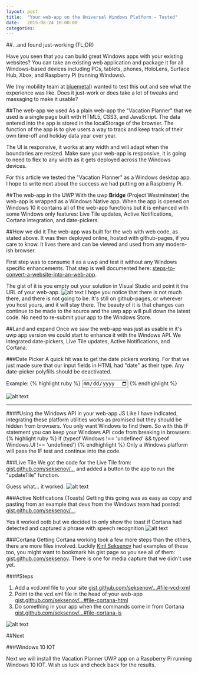 ```yaml
---
layout: post
title:  "Your web-app on the Universal Windows Platform - Tested"
date:   2015-08-24 10:00:00
categories:
---
```


##…and found just-working (TL;DR)

Have you seen that you can build great Windows apps with your existing websites? You can take an existing web application and package it for all Windows-based devices including PCs, tablets, phones, HoloLens, Surface Hub, Xbox, and Raspberry Pi (running Windows).

We (my mobility team at [bluemetal](http://www.bluemetal.com)) wanted to test this out and see what the experience was like. Does it just-work or does take a lot of tweaks and massaging to make it usable?

##The web-app we used
As a plain web-app the "Vacation Planner" that we used is a single page built with HTML5, CSS3, and JavaScript. The data entered into the app is stored in the localStorage of the browser. The function of the app is to give users a way to track and keep track of their own time-off and holiday data year over year.

The UI is responsive, it works at any width and will adapt when the boundaries are resized. Make sure your web-app is responsive, it is going to need to flex to any width as it gets deployed across the Windows devices.

For this article we tested the "Vacation Planner" as a Windows desktop app. I hope to write next about the success we had putting on a Raspberry Pi.

##The web-app in the UWP
With the uwp **Bridge** (Project Westminster) the web-app is wrapped as a Windows Native app. When the app is opened on Windows 10 it contains all of the web-app functions but it is enhanced with some Windows only features: Live Tile updates, Active Notifications, Cortana integration, and date-pickers.

##How we did it
The web-app was built for the web with web code, as stated above. It was then deployed online, hosted with github-pages, if you care to know. It lives there and can be viewed and used from any modern-ish browser.

First step was to consume it as a uwp and test it without any Windows specific enhancements. That step is well documented here:
[steps-to-convert-a-website-into-an-web-app](http://microsoftedge.github.io/Web-AppsDocs/en-US/win10/CreateHWA.htm#follow-these-steps-to-convert-a-website-into-an-web-app-on-windows).

The gist of it is you empty out your solution in Visual Studio and point it the URL of your web-app.
![alt text](http://getsetbro.com/images/yourapponuwp/sln.png "Empty VS Solution")
I hope you notice that there is not much there, and there is not going to be. It's still on github-pages, or wherever you host yours, and it will stay there. The beauty of it is that changes can continue to be made to the source and the uwp app will pull down the latest code. No need to re-submit your app to the Windows Store.

##Land and expand
Once we saw the web-app was just as usable in it's uwp app version we could start to enhance it with the Windows API. We integrated date-pickers, Live Tile updates, Active Notifications, and Cortana.

###Date Picker
A quick hit was to get the date pickers working. For that we just made sure that our input fields in HTML had "date" as their type. Any date-picker polyfills should be deactivated.

Example:
{% highlight ruby %}
<input type="date" />
{% endhighlight %}

![alt text](http://getsetbro.com/images/yourapponuwp/dateinput.png "Native Windows date-picker")

---

####Using the Windows API in your web-app JS
Like I have indicated, integrating these platform utilities works as promised but they should be hidden from browsers. You only want Windows to find them. So with this IF statement you can keep your Windows API code from breaking in browsers:
{% highlight ruby %}
  if (typeof Windows !== 'undefined' && typeof Windows.UI !== 'undefined')
{% endhighlight %}
Only a Windows platform will pass the IF test and continue into the code.

###Live Tile
We got the code for the Live Tile from:
[gist.github.com/seksenov/...](https://gist.github.com/seksenov/5270d534fad70e98054b) and added a button to the app to run the "updateTile" function.

Guess what... it worked.
![alt text](http://getsetbro.com/images/yourapponuwp/liveTile.png "Live Tile")

###Active Notifications (Toasts)
Getting this going was as easy as copy and pasting from an example that devs from the Windows team had posted:
[gist.github.com/seksenov/...](https://gist.github.com/seksenov/2a08ea82483a0578d1aa).

Yes it worked ootb but we decided to only show the toast if Cortana had detected and captured a phrase with speech recognition
![alt text](http://getsetbro.com/images/yourapponuwp/toast.png "Toast")

###Cortana
Getting Cortana working took a few more steps than the others, there are more files involved. Luckily [Kiril Seksenov](https://twitter.com/k_seks) had examples of these too, you might want to bookmark his gist page so you see all of them: [gist.github.com/seksenov](https://gist.github.com/seksenov). There is one for media capture that we didn't use yet.

####Steps

1. Add a vcd.xml file to your site [gist.github.com/seksenov/...#file-vcd-xml](https://gist.github.com/seksenov/17032e9a6eb9c17f88b5#file-vcd-xml)
2. Point to the vcd.xml file in the head of your web-app [gist.github.com/seksenov/...#file-cortana-html](https://gist.github.com/seksenov/17032e9a6eb9c17f88b5#file-cortana-html)
3. Do something in your app when the commands come in from Cortana [gist.github.com/seksenov/...#file-cortana-js](https://gist.github.com/seksenov/17032e9a6eb9c17f88b5#file-cortana-js)

![alt text](http://getsetbro.com/images/yourapponuwp/cortana.png "Cortana")

##Next

###Windows 10 IOT

Next we will install the Vacation Planner UWP app on a Raspberry Pi running Windows 10 IOT. Wish us luck and check back for the results.
